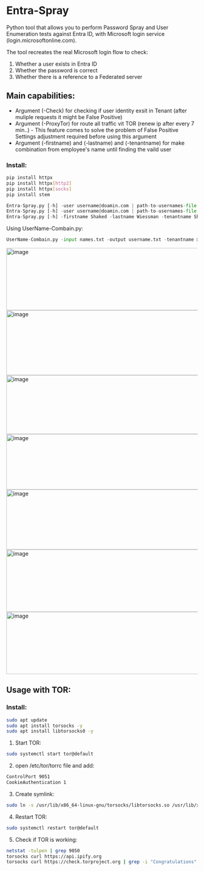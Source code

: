 # Entra-Spray
Python tool that allows you to perform Password Spray and User Enumeration tests against Entra ID, with Microsoft login service (login.microsoftonline.com).

The tool recreates the real Microsoft login flow to check:
1. Whether a user exists in Entra ID
2. Whether the password is correct
3. Whether there is a reference to a Federated server

## Main capabilities:
-  Argument (-Check) for checking if user identity exsit in Tenant (after muliple requests it might be False Positive)
-  Argument (-ProxyTor) for route all traffic vit TOR (renew ip after every 7 min..) - This feature comes to solve the problem of False Positive
   Settings adjustment required before using this argument
- Argument (-firstname) and (-lastname) and (-tenantname) for make combination from employee's name until finding the vaild user

### Install:

```bash
pip install httpx
pip install httpx[http2]
pip install httpx[socks]
pip install stem
```

```python
Entra-Spray.py [-h] -user username@doamin.com | path-to-usernames-file -pass password | path-to-passwords-file  [-check] [-ProxyTor] # authentication to Microsoft
Entra-Spray.py [-h] -user username@doamin.com | path-to-usernames-file  [-check] [-ProxyTor] # Just for user validation
Entra-Spray.py [-h] -firstname Shaked -lastname Wiessman -tenantname Shak.com [-ProxyTor] # for Finding the vaild combination
```

Using UserName-Combain.py:
```python
UserName-Combain.py -input names.txt -output username.txt -tenantname @shak.com -style firstl | first | last | firstlast | first.last | last.first | lastfirst | firstL | lastF | firstL2 | firstL3 | lastF2 | lastF3 | fl | lf | l.first | f.last | first.l | last.f | all 
```

<img width="1374" height="164" alt="image" src="https://github.com/user-attachments/assets/54f20eec-2899-429d-9e6b-12c3f5703744" />

<img width="1165" height="171" alt="image" src="https://github.com/user-attachments/assets/eb224b87-ab49-4b8f-9f84-0d3d11ab211c" />

<img width="1323" height="155" alt="image" src="https://github.com/user-attachments/assets/b507524c-e681-4a31-bd63-366dad4f8e4e" />

<img width="1348" height="146" alt="image" src="https://github.com/user-attachments/assets/d4c33afb-92b5-47d6-ba85-62f5c84f5c8b" />

<img width="1397" height="158" alt="image" src="https://github.com/user-attachments/assets/09b80662-a916-4701-8a37-acad264e5425" />

<img width="1404" height="164" alt="image" src="https://github.com/user-attachments/assets/630588b2-bba4-498d-8e02-833f8ad6d3f7" />

<img width="1374" height="164" alt="image" src="https://github.com/user-attachments/assets/681ab882-dbbe-41d0-8944-248fe43ac764" />


## Usage with TOR:

### Install:

```bash
sudo apt update
sudo apt install torsocks -y
sudo apt install libtorsocks0 -y
```


1) Start TOR:

  ```bash
  sudo systemctl start tor@default
  ```

2) open /etc/tor/torrc file and add:

  ```bash
  ControlPort 9051
  CookieAuthentication 1
  ```

3) Create symlink:

  ```bash
  sudo ln -s /usr/lib/x86_64-linux-gnu/torsocks/libtorsocks.so /usr/lib/x86_64-linux-gnu/libtorsocks.so
  ```

4) Restart TOR:

  ```bash
  sudo systemctl restart tor@default
  ```

5) Check if TOR is working:
  ```bash
  netstat -tulpen | grep 9050
  torsocks curl https://api.ipify.org
  torsocks curl https://check.torproject.org | grep -i "Congratulations"
  ```

